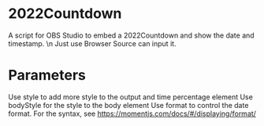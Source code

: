 # 2022Countdown
A script for OBS Studio to embed a 2022Countdown and show the  date and timestamp. \n
Just use Browser Source can input it.

# Parameters
Use style to add more style to the output and time percentage element
Use bodyStyle for the style to the body element
Use format to control the date format. For the syntax, see https://momentjs.com/docs/#/displaying/format/
